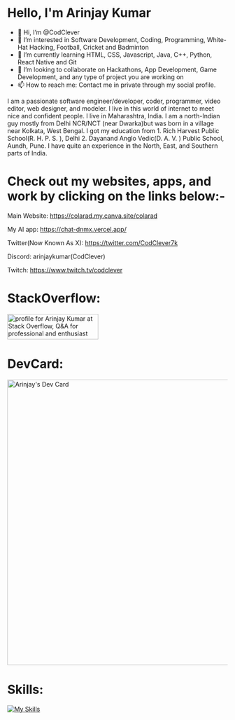 <h1><b>Hello, I'm Arinjay Kumar</b></h1>

- 👋 Hi, I’m @CodClever
- 👀 I’m interested in Software Development, Coding, Programming, White-Hat Hacking, Football, Cricket and Badminton
- 🌱 I’m currently learning HTML, CSS, Javascript, Java, C++, Python, React Native and Git
- 💞️ I’m looking to collaborate on Hackathons, App Development, Game Development, and any type of project you are working on
- 📫 How to reach me: Contact me in private through my social profile.

I am a passionate software engineer/developer, coder, programmer, video editor, web designer, and modeler. I live in this world of internet to meet nice and confident people. I live in Maharashtra, India. I am a north-Indian guy mostly from Delhi NCR/NCT (near Dwarka)but was born in a village near Kolkata, West Bengal. I got my education from 1. Rich Harvest Public School(R. H. P. S. ), Delhi 2. Dayanand Anglo Vedic(D. A. V. ) Public School, Aundh, Pune. I have quite an experience in the North, East, and Southern parts of India. 

<h1><b>Check out my websites, apps, and work by clicking on the links below:-</b></h1>

Main Website: https://colarad.my.canva.site/colarad

My AI app: https://chat-dnmx.vercel.app/

Twitter(Now Known As X): https://twitter.com/CodClever7k

Discord: arinjaykumar(CodClever)

Twitch: https://www.twitch.tv/codclever

<h1><b>StackOverflow:</b></h1>


<a href="https://stackoverflow.com/users/23567323/arinjay-kumar"><img src="https://stackoverflow.com/users/flair/23567323.png" width="208" height="58" alt="profile for Arinjay Kumar at Stack Overflow, Q&amp;A for professional and enthusiast programmers" title="profile for Arinjay Kumar at Stack Overflow, Q&amp;A for professional and enthusiast programmers"></a>

<h1><b>DevCard:</b></h1>


<a href="https://app.daily.dev/codclever"><img src="https://api.daily.dev/devcards/v2/k1IIp8eVY6m6AKPashui4.png?type=wide&r=ljt" width="652" alt="Arinjay's Dev Card"/></a>

<h1><b>Skills:</b></h1> 


[![My Skills](https://skillicons.dev/icons?i=blender,bootstrap,codepen,css,devto,discord,figma,firebase,flask,git,github,gmail,heroku,html,js,LinkedIn,nextjs,nodejs,notion,npm,ps,php,powershell,pycharm,py,pytorch,react,replit,robloxstudio,sublime,supabase,tensorflow,twitter,unity,unreal,vim,vite,vscode,vue,windows,wordpress,,&perline=10)](https://skillicons.dev)

<!---
CodClever/CodClever is a ✨ special ✨ repository because its `README.md` (this file) appears on your GitHub profile.
You can click the Preview link to take a look at your changes.
--->
